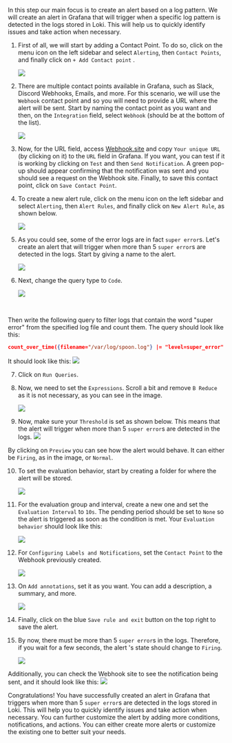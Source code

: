 In this step our main focus is to create an alert based on a log pattern. We will create an alert in Grafana that will trigger when a specific log pattern is detected in the logs stored in Loki. This will help us to quickly identify issues and take action when necessary. 

1. First of all, we will start by adding a Contact Point. To do so, click on the menu icon on the left sidebar and select `Alerting`, then `Contact Points`, and finally click on `+ Add Contact point` .

    ![](../assets/add-contact-point.png)

2. There are multiple contact points available in Grafana, such as Slack, Discord Webhooks, Emails, and more. For this scenario, we will use the `Webhook` contact point and so you will need to provide a URL where the alert will be sent. Start by naming the contact point as you want and then, on the `Integration` field, select `Webhook` (should be at the bottom of the list).

    ![](../assets/webhook.png)

3. Now, for the URL field, access [Webhook.site](https://webhook.site/) and copy `Your unique URL` (by clicking on it) to the `URL` field in Grafana. If you want, you can test if it is working by clicking on `Test` and then `Send Notification`. A green pop-up should appear confirming that the notification was sent and you should see a request on the Webhook site. Finally, to save this contact point, click on `Save Contact Point`.

4. To create a new alert rule, click on the menu icon on the left sidebar and select `Alerting`, then `Alert Rules`, and finally click on `New Alert Rule`, as shown below.

    ![](../assets/new-alert-rule.png)

6. As you could see, some of the error logs are in fact `super error`s. Let's create an alert that will trigger when more than 5 `super error`s are detected in the logs. 
Start by giving a name to the alert.

    ![](../assets/more-than-five.png)

7. Next, change the query type to `Code`. 

    ![](../assets/change-to-code.png)

<br>

Then write the following query to filter logs that contain the word "super error" from the specified log file and count them. The query should look like this:

```json
count_over_time({filename="/var/log/spoon.log"} |= "level=super_error" [10m])
```

It should look like this:
    ![](../assets/query-super-error.png)

7. Click on `Run Queries`.

8. Now, we need to set the `Expressions`. Scroll a bit and remove `B Reduce` as it is not necessary, as you can see in the image.

    ![](../assets/remove-b.png) 

9. Now, make sure your `Threshold` is set as shown below. This means that the alert will trigger when more than 5 `super error`s are detected in the logs.
    ![](../assets/five.png)

By clicking on `Preview` you can see how the alert would behave. It can either be `Firing`, as in the image, or `Normal`.

10. To set the evaluation behavior, start by creating a folder for where the alert will be stored. 

    ![](../assets/new-folder.png)

11. For the evaluation group and interval, create a new one and set the `Evaluation Interval` to `10s`. The pending period should be set to `None` so the alert is triggered as soon as the condition is met. Your `Evaluation behavior` should look like this:

    ![](../assets/evaluation.png)

12. For `Configuring Labels and Notifications`, set the `Contact Point` to the Webhook previously created. 

    ![](../assets/contact-point.png)

13. On `Add annotations`, set it as you want. You can add a description, a summary, and more. 

    ![](../assets/annotations.png)

14. Finally, click on the blue `Save rule and exit` button on the top right to save the alert.

15. By now, there must be more than 5 `super error`s in the logs. Therefore, if you wait for a few seconds, the alert 's state should change to `Firing`. 

    ![](../assets/firing.png)

Additionally, you can check the Webhook site to see the notification being sent, and it should look like this:
    ![](../assets/webhook-request.png)

Congratulations! You have successfully created an alert in Grafana that triggers when more than 5 `super error`s are detected in the logs stored in Loki. This will help you to quickly identify issues and take action when necessary. You can further customize the alert by adding more conditions, notifications, and actions. You can either create more alerts or customize the existing one to better suit your needs. 
